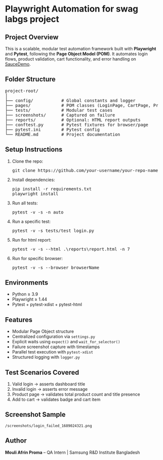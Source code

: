 <h1> Playwright Automation for swag labgs project</h1>

<h2> Project Overview</h2>
<p>
This is a scalable, modular test automation framework built with <strong>Playwright</strong> and <strong>Pytest</strong>, following the <strong>Page Object Model (POM)</strong>. It automates login flows, product validation, cart functionality, and error handling on <a href="https://www.saucedemo.com" target="_blank">SauceDemo</a>.
</p>

<h2> Folder Structure</h2>
<pre>
project-root/
│
├── config/           # Global constants and logger
├── pages/            # POM classes (LoginPage, CartPage, ProductPage)
├── tests/            # Modular test cases
├── screenshots/      # Captured on failure
├── reports/          # Optional: HTML report outputs
├── conftest.py       # Pytest fixtures for browser/page
├── pytest.ini        # Pytest config
└── README.md         # Project documentation
</pre>

<h2>Setup Instructions</h2>
<ol>
  <li>Clone the repo:
    <pre>git clone https://github.com/your-username/your-repo-name.git</pre>
  </li>
  <li>Install dependencies:
    <pre>pip install -r requirements.txt<br>playwright install</pre>
  </li>
  <li>Run all tests:
    <pre>pytest -v -s -n auto</pre>
  </li>
  <li>Run a specific test:
    <pre>pytest -v -s tests/test_login.py</pre>
  </li>
   <li>Run for html report:
    <pre>pytest -v -s --html .\reports\report.html -n 7</pre>
  </li>
   <li>Run for specific browser:
    <pre>pytest -v -s --browser browserName</pre>
  </li>
</ol>

<h2> Environments</h2>
<ul>
  <li>Python ≥ 3.9</li>
  <li>Playwright ≥ 1.44</li>
  <li>Pytest + pytest-xdist + pytest-html</li>
</ul>

<h2> Features</h2>
<ul>
  <li>Modular Page Object structure</li>
  <li>Centralized configuration via <code>settings.py</code></li>
  <li>Explicit waits using <code>expect()</code> and <code>wait_for_selector()</code></li>
  <li>Failure screenshot capture with timestamps</li>
  <li>Parallel test execution with <code>pytest-xdist</code></li>
  <li>Structured logging with <code>logger.py</code></li>
</ul>

<h2> Test Scenarios Covered</h2>
<ol>
  <li>Valid login → asserts dashboard title</li>
  <li>Invalid login → asserts error message</li>
  <li>Product page → validates total product count and title presence</li>
  <li>Add to cart → validates badge and cart item</li>
</ol>

<h2>Screenshot Sample</h2>
<p><code>/screenshots/login_failed_1689024321.png</code></p>

<h2>Author</h2>
<p><strong>Mouli Afrin Proma</strong> – QA Intern | Samsung R&D Institute Bangladesh</p>


